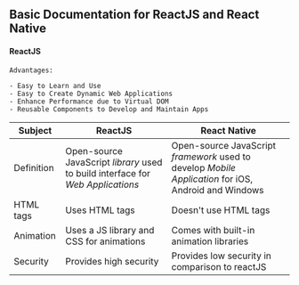 ## Basic Documentation for ReactJS and React Native

#### ReactJS
```ssh
Advantages: 

- Easy to Learn and Use
- Easy to Create Dynamic Web Applications
- Enhance Performance due to Virtual DOM
- Reusable Components to Develop and Maintain Apps

```

| Subject | ReactJS | React Native |
| ------- | ------- | ------------ |
| Definition | Open-source JavaScript _library_ used to build interface for _Web Applications_ |Open-source JavaScript _framework_ used to develop _Mobile Application_ for iOS, Android and Windows |
| HTML tags | Uses HTML tags | Doesn't use HTML tags |
| Animation | Uses a JS library and CSS for animations | Comes with built-in animation libraries |
| Security | Provides high security | Provides low security in comparison to reactJS | 
